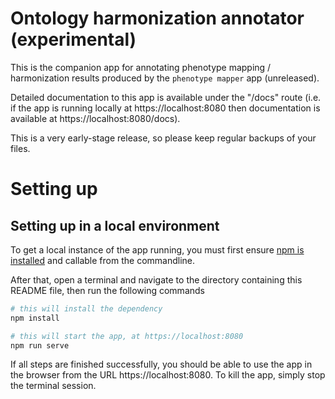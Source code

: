 # Ontology harmonization annotator (experimental)

This is the companion app for annotating phenotype mapping / harmonization results produced by the `phenotype mapper` app (unreleased).

Detailed documentation to this app is available under the "/docs" route (i.e. if the app is running locally at https://localhost:8080 then documentation is available at https://localhost:8080/docs).

This is a very early-stage release, so please keep regular backups of your files.

# Setting up

## Setting up in a local environment

To get a local instance of the app running, you must first ensure [npm is installed](https://nodejs.org/en/download/) and callable from the commandline.

After that, open a terminal and navigate to the directory containing this README file, then run the following commands

```sh
# this will install the dependency
npm install

# this will start the app, at https://localhost:8080
npm run serve
```

If all steps are finished successfully, you should be able to use the app in the browser from the URL https://localhost:8080.
To kill the app, simply stop the terminal session.
